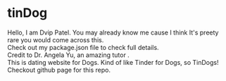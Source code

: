 # tinDog
Hello, I am Dvip Patel. You may already know me cause I think It's preety rare you would come across this. <br>
Check out my package.json file to check full details.<br>
Credit to Dr. Angela Yu, an amazing tutor . <br>
This is dating website for Dogs.  Kind of like Tinder for Dogs, so TinDogs!<br>
Checkout  github page for this repo. 
